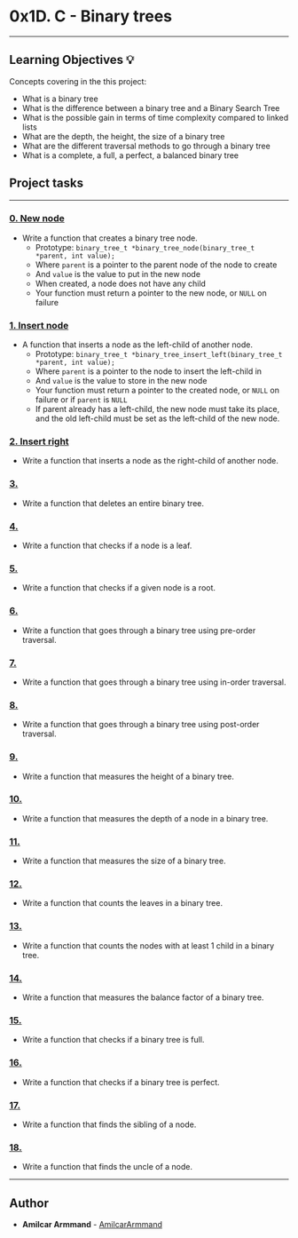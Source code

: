 # 0x1D. C - Binary trees

---

## Learning Objectives :bulb:
Concepts covering in the this project:

* What is a binary tree
* What is the difference between a binary tree and a Binary Search Tree
* What is the possible gain in terms of time complexity compared to linked lists
* What are the depth, the height, the size of a binary tree
* What are the different traversal methods to go through a binary tree
* What is a complete, a full, a perfect, a balanced binary tree

## Project tasks

---

### [0. New node](./0-binary_tree_node.c)
* Write a function that creates a binary tree node.
  * Prototype: `binary_tree_t *binary_tree_node(binary_tree_t *parent, int value);`
  * Where `parent` is a pointer to the parent node of the node to create
  * And `value` is the value to put in the new node
  * When created, a node does not have any child
  * Your function must return a pointer to the new node, or `NULL` on failure

### [1. Insert node](./1-binary_tree_insert_left.c)
* A function that inserts a node as the left-child of another node.
  * Prototype: `binary_tree_t *binary_tree_insert_left(binary_tree_t *parent, int value);`
  * Where `parent` is a pointer to the node to insert the left-child in
  * And `value` is the value to store in the new node
  * Your function must return a pointer to the created node, or `NULL` on failure or if `parent` is `NULL`
  * If parent already has a left-child, the new node must take its place, and the old left-child must be set as the left-child of the new node.

### [2. Insert right](./2-binary_tree_insert_right.c)
* Write a function that inserts a node as the right-child of another node.

### [3. ](./3-binary_tree_delete.c)
* Write a function that deletes an entire binary tree.

### [4. ](./4-binary_tree_is_leaf.c)
* Write a function that checks if a node is a leaf.

### [5. ](./5-binary_tree_is_root.c)
* Write a function that checks if a given node is a root.

### [6. ](./6-binary_tree_preorder.c)
* Write a function that goes through a binary tree using pre-order traversal.

### [7. ](./7-binary_tree_inorder.c)
* Write a function that goes through a binary tree using in-order traversal.

### [8. ](./8-binary_tree_postorder.c)
* Write a function that goes through a binary tree using post-order traversal.

### [9. ](./9-binary_tree_height.c)
* Write a function that measures the height of a binary tree.

### [10. ](./10-binary_tree_depth.c)
* Write a function that measures the depth of a node in a binary tree.

### [11. ](./11-binary_tree_size.c)
* Write a function that measures the size of a binary tree.

### [12. ](./12-binary_tree_leaves.c)
* Write a function that counts the leaves in a binary tree.

### [13. ](./13-binary_tree_nodes.c)
* Write a function that counts the nodes with at least 1 child in a binary tree.

### [14. ](./14-binary_tree_balance.c)
* Write a function that measures the balance factor of a binary tree.

### [15. ](./15-binary_tree_is_full.c)
* Write a function that checks if a binary tree is full.

### [16. ](./16-binary_tree_is_perfect.c)
* Write a function that checks if a binary tree is perfect.

### [17. ](./17-binary_tree_sibling.c)
* Write a function that finds the sibling of a node.

### [18. ](./18-binary_tree_uncle.c)
* Write a function that finds the uncle of a node.

---

## Author
* **Amilcar Armmand** - [AmilcarArmmand](https://github.com/AmilcarArmmand)
